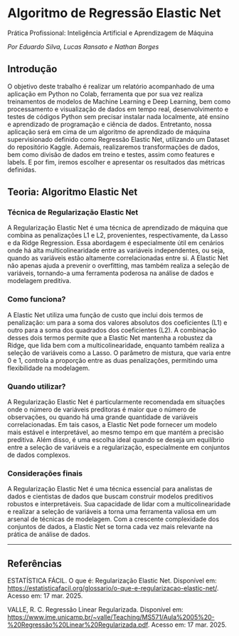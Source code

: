 # Algoritmo de Regressão Elastic Net

Prática Profissional: Inteligência Artificial e Aprendizagem de Máquina

_Por Eduardo Silva, Lucas Ransato e Nathan Borges_

## Introdução

O objetivo deste trabalho é realizar um relatório acompanhado de uma aplicação em Python no Colab, ferramenta que por sua vez realiza treinamentos de modelos de Machine Learning e Deep Learning, bem como processamento e visualização de dados em tempo real, desenvolvimento e testes de códigos Python sem precisar instalar nada localmente, até ensino e aprendizado de programação e ciência de dados.
Entretanto, nossa aplicação será em cima de um algoritmo de aprendizado de máquina supervisionado definido como Regressão Elastic Net, utilizando um Dataset do repositório Kaggle. Ademais, realizaremos transformações de dados, bem como divisão de dados em treino e testes, assim como features e labels. E por fim, iremos escolher e apresentar os resultados das métricas definidas.

## Teoria: Algoritmo Elastic Net

### Técnica de Regularização Elastic Net

A Regularização Elastic Net é uma técnica de aprendizado de máquina que combina as penalizações L1 e L2, provenientes, respectivamente, da Lasso e da Ridge Regression. Essa abordagem é especialmente útil em cenários onde há alta multicolinearidade entre as variáveis independentes, ou seja, quando as variáveis estão altamente correlacionadas entre si. A Elastic Net não apenas ajuda a prevenir o overfitting, mas também realiza a seleção de variáveis, tornando-a uma ferramenta poderosa na análise de dados e modelagem preditiva.

### Como funciona?

A Elastic Net utiliza uma função de custo que inclui dois termos de penalização: um para a soma dos valores absolutos dos coeficientes (L1) e outro para a soma dos quadrados dos coeficientes (L2). A combinação desses dois termos permite que a Elastic Net mantenha a robustez da Ridge, que lida bem com a multicolinearidade, enquanto também realiza a seleção de variáveis como a Lasso. O parâmetro de mistura, que varia entre 0 e 1, controla a proporção entre as duas penalizações, permitindo uma flexibilidade na modelagem.

### Quando utilizar?

A Regularização Elastic Net é particularmente recomendada em situações onde o número de variáveis preditoras é maior que o número de observações, ou quando há uma grande quantidade de variáveis correlacionadas. Em tais casos, a Elastic Net pode fornecer um modelo mais estável e interpretável, ao mesmo tempo em que mantém a precisão preditiva. Além disso, é uma escolha ideal quando se deseja um equilíbrio entre a seleção de variáveis e a regularização, especialmente em conjuntos de dados complexos.

### Considerações finais

A Regularização Elastic Net é uma técnica essencial para analistas de dados e cientistas de dados que buscam construir modelos preditivos robustos e interpretáveis. Sua capacidade de lidar com a multicolinearidade e realizar a seleção de variáveis a torna uma ferramenta valiosa em um arsenal de técnicas de modelagem. Com a crescente complexidade dos conjuntos de dados, a Elastic Net se torna cada vez mais relevante na prática de análise de dados.

---

## Referências

ESTATÍSTICA FÁCIL. O que é: Regularização Elastic Net. Disponível em: https://estatisticafacil.org/glossario/o-que-e-regularizacao-elastic-net/. Acesso em: 17 mar. 2025.

VALLE, R. C. Regressão Linear Regularizada. Disponível em: https://www.ime.unicamp.br/~valle/Teaching/MS571/Aula%2005%20-%20Regressão%20Linear%20Regularizada.pdf. Acesso em: 17 mar. 2025.
